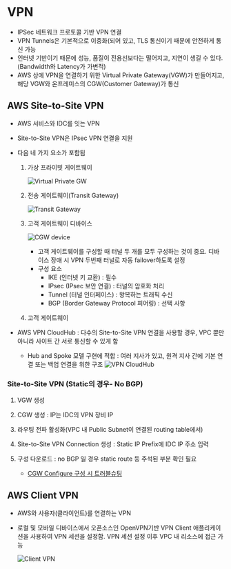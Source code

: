 # VPN

- IPSec 네트워크 프로토콜 기반 VPN 연결
- VPN Tunnels은 기본적으로 이중화(되어 있고, TLS 통신이기 때문에 안전하게 통신 가능
- 인터넷 기반이기 때문에 성능, 품질이 전용선보다는 떨어지고, 지연이 생길 수 있다. (Bandwidth와 Latency가 가변적)
- AWS 상에 VPN을 연결하기 위한 Virtual Private Gateway(VGW)가 만들어지고, 해당 VGW와 온프레미스의 CGW(Customer Gateway)가 통신

## AWS Site-to-Site VPN

- AWS 서비스와 IDC를 잇는 VPN
- Site-to-Site VPN은 IPsec VPN 연결을 지원
- 다음 네 가지 요소가 포함됨

  1. 가상 프라이빗 게이트웨이

     ![Virtual Private GW](https://docs.aws.amazon.com/ko_kr/vpn/latest/s2svpn/images/vpn-how-it-works-vgw.png)

  2. 전송 게이트웨이(Transit Gateway)

     ![Transit Gateway](https://docs.aws.amazon.com/ko_kr/vpn/latest/s2svpn/images/vpn-how-it-works-tgw.png)

  3. 고객 게이트웨이 디바이스

     ![CGW device](https://docs.aws.amazon.com/vpn/latest/s2svpn/images/cgw-high-level.png)

     - 고객 게이트웨이를 구성할 때 터널 두 개를 모두 구성하는 것이 중요. 디바이스 장애 시 VPN 두번째 터널로 자동 failover하도록 설정
     - 구성 요소
       - IKE (인터넷 키 교환) : 필수
       - IPsec (IPsec 보안 연결) : 터널의 암호화 처리
       - Tunnel (터널 인터페이스) : 왕복하는 트래픽 수신
       - BGP (Border Gateway Protocol 피어링) : 선택 사항

  4. 고객 게이트웨이

- AWS VPN CloudHub : 다수의 Site-to-Site VPN 연결을 사용할 경우, VPC 뿐만 아니라 사이트 간 서로 통신할 수 있게 함
  - Hub and Spoke 모델 구현에 적합 : 여러 지사가 있고, 원격 지사 간에 기본 연결 또는 백업 연결을 위한 구조
    ![VPN CloudHub](https://docs.aws.amazon.com/ko_kr/vpn/latest/s2svpn/images/AWS_VPN_CloudHub-diagram.png)

### Site-to-Site VPN (Static의 경우- No BGP)

1. VGW 생성
2. CGW 생성 : IP는 IDC의 VPN 장비 IP
3. 라우팅 전파 활성화(VPC 내 Public Subnet이 연결된 routing table에서)
4. Site-to-Site VPN Connection 생성 : Static IP Prefix에 IDC IP 주소 입력
5. 구성 다운로드 : no BGP 일 경우 static route 등 주석된 부분 확인 필요

   - [CGW Configure 구성 시 트러블슈팅](https://docs.aws.amazon.com/ko_kr/vpn/latest/s2svpn/Troubleshooting.html)

## AWS Client VPN

- AWS와 사용자(클라이언트)를 연결하는 VPN
- 로컬 및 모바일 디바이스에서 오픈소스인 OpenVPN기반 VPN Client 애플리케이션을 사용하여 VPN 세션을 설정함. VPN 세션 설정 이후 VPC 내 리소스에 접근 가능

  ![Client VPN](https://docs.aws.amazon.com/ko_kr/vpn/latest/clientvpn-admin/images/architecture.png)
